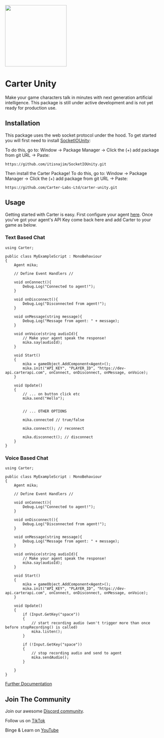 <img src="https://www.carterapi.com/carter-full-white-transparent.svg" style="width: 200px"/>

# Carter Unity

Make your game characters talk in minutes with next generation artificial intelligence. This package is still under active development and is not yet ready for production use.

## Installation

This package uses the web socket protocol under the hood. To get started you will first need to install [SocketIOUnity](https://github.com/itisnajim/SocketIOUnity):

To do this, go to: Window -> Package Manager -> Click the (+) add package from git URL -> Paste:

`https://github.com/itisnajim/SocketIOUnity.git`

Then install the Carter Package! To do this, go to: Window -> Package Manager -> Click the (+) add package from git URL -> Paste:

`https://github.com/Carter-Labs-Ltd/carter-unity.git`

## Usage

Getting started with Carter is easy. First configure your agent [here](https://studio.carterlabs.ai). Once you've got your agent's API Key come back here and add Carter to your game as below.

### Text Based Chat

```...
using Carter;

public class MyExampleScript : MonoBehaviour
{
    Agent mika;

    // Define Event Handlers //

    void onConnect(){
        Debug.Log("Connected to agent!");
    }

    void onDisconnect(){
        Debug.Log("Disconnected from agent!");
    }

    void onMessage(string message){
        Debug.Log("Message from agent: " + message);
    }

    void onVoice(string audioId){
        // Make your agent speak the response!
        mika.say(audioId);
    }

    void Start()
    {
        mika = gameObject.AddComponent<Agent>();
        mika.init("API_KEY", "PLAYER_ID", "https://dev-api.carterapi.com", onConnect, onDisconnect, onMessage, onVoice);
    }

    void Update()
    {
        // ... on button click etc
        mika.send("Hello");


        // ... OTHER OPTIONS

        mika.connected // true/false

        mika.connect(); // reconnect

        mika.disconnect(); // disconnect
    }
}
```

### Voice Based Chat

```...
using Carter;

public class MyExampleScript : MonoBehaviour
{
    Agent mika;

    // Define Event Handlers //

    void onConnect(){
        Debug.Log("Connected to agent!");
    }

    void onDisconnect(){
        Debug.Log("Disconnected from agent!");
    }

    void onMessage(string message){
        Debug.Log("Message from agent: " + message);
    }

    void onVoice(string audioId){
        // Make your agent speak the response!
        mika.say(audioId);
    }

    void Start()
    {
        mika = gameObject.AddComponent<Agent>();
        mika.init("API_KEY", "PLAYER_ID", "https://dev-api.carterapi.com", onConnect, onDisconnect, onMessage, onVoice);
    }

    void Update()
    {
        if (Input.GetKey("space"))
        {
            // start recording audio (won't trigger more than once before stopRecording() is called)
            mika.listen();
        }

        if (!Input.GetKey("space"))
        {
            // stop recording audio and send to agent
            mika.sendAudio();
        }

    }
}
```

[Further Documentation](https://carterapi.gitbook.io/carter-docs/)

## Join The Community

Join our awesome [Discord community](https://discord.gg/YqWwCVU8UH).

Follow us on [TikTok](https://www.tiktok.com/@carterlabs)

Binge & Learn on [YouTube](https://www.youtube.com/@Carter_Labs)
